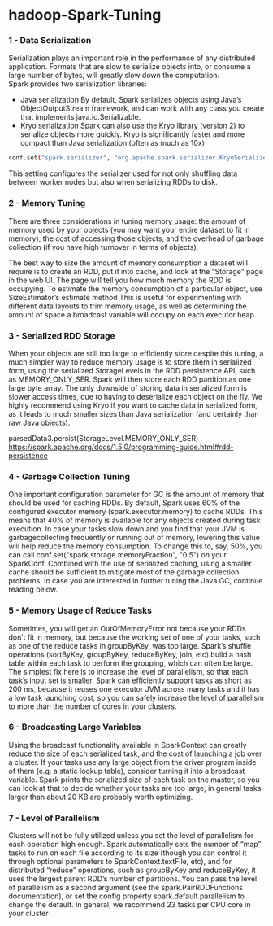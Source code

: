 # hadoop-Spark-Tuning

### 1 - Data Serialization
Serialization plays an important role in the performance of any distributed application. Formats that
are slow to serialize objects into, or consume a large number of bytes, will greatly slow down the
computation.  
Spark provides two serialization libraries:
- Java serialization
By default, Spark serializes objects using Java’s ObjectOutputStream
framework, and can work with any class you create that implements java.io.Serializable.  
- Kryo serialization
Spark can also use the Kryo library (version 2) to serialize objects more
quickly. Kryo is significantly faster and more compact than Java serialization (often as much as
10x)
```sh
conf.set("spark.serializer", "org.apache.spark.serializer.KryoSerializer"). 

```
This setting configures the serializer used for not only shuffling data between worker nodes but also when serializing RDDs to disk.


### 2 - Memory Tuning
There are three considerations in tuning memory usage: the amount of memory used by your
objects (you may want your entire dataset to fit in memory), the cost of accessing those objects, and
the overhead of garbage collection (if you have high turnover in terms of objects).

The best way to size the amount of memory consumption a dataset will require is to create an RDD,
put it into cache, and look at the “Storage” page in the web UI. The page will tell you how much
memory the RDD is occupying.
To estimate the memory consumption of a particular object, use SizeEstimator’s estimate method
This is useful for experimenting with different data layouts to trim memory usage, as well as
determining the amount of space a broadcast variable will occupy on each executor heap.

### 3 - Serialized RDD Storage
When your objects are still too large to efficiently store despite this tuning, a much simpler way to
reduce memory usage is to store them in serialized form, using the serialized StorageLevels in the
RDD persistence API, such as MEMORY_ONLY_SER. Spark will then store each RDD partition as one
large byte array. The only downside of storing data in serialized form is slower access times, due to
having to deserialize each object on the fly. We highly recommend using Kryo if you want to cache
data in serialized form, as it leads to much smaller sizes than Java serialization (and certainly than
raw Java objects).

parsedData3.persist(StorageLevel.MEMORY_ONLY_SER)
https://spark.apache.org/docs/1.5.0/programming-guide.html#rdd-persistence


### 4 - Garbage Collection Tuning
One important configuration parameter for GC is the amount of memory that should be used for
caching RDDs. By default, Spark uses 60% of the configured executor memory
(spark.executor.memory) to cache RDDs. This means that 40% of memory is available for any
objects created during task execution.
In case your tasks slow down and you find that your JVM is garbagecollecting
frequently or running
out of memory, lowering this value will help reduce the memory consumption. To change this to, say,
50%, you can call conf.set("spark.storage.memoryFraction", "0.5") on your SparkConf.
Combined with the use of serialized caching, using a smaller cache should be sufficient to mitigate
most of the garbage collection problems. In case you are interested in further tuning the Java GC,
continue reading below.

### 5 - Memory Usage of Reduce Tasks
Sometimes, you will get an OutOfMemoryError not because your RDDs don’t fit in memory, but
because the working set of one of your tasks, such as one of the reduce tasks in groupByKey, was
too large. Spark’s shuffle operations (sortByKey, groupByKey, reduceByKey, join, etc) build a hash
table within each task to perform the grouping, which can often be large. The simplest fix here is to
increase the level of parallelism, so that each task’s input set is smaller. Spark can efficiently support
tasks as short as 200 ms, because it reuses one executor JVM across many tasks and it has a low
task launching cost, so you can safely increase the level of parallelism to more than the number of
cores in your clusters.

### 6 - Broadcasting Large Variables
Using the broadcast functionality available in SparkContext can greatly reduce the size of each
serialized task, and the cost of launching a job over a cluster. If your tasks use any large object from
the driver program inside of them (e.g. a static lookup table), consider turning it into a broadcast
variable. Spark prints the serialized size of each task on the master, so you can look at that to decide whether your tasks are too large; in general tasks larger than about 20 KB are probably
worth optimizing.
### 7 - Level of Parallelism
Clusters will not be fully utilized unless you set the level of parallelism for each operation high
enough. Spark automatically sets the number of “map” tasks to run on each file according to its size
(though you can control it through optional parameters to SparkContext.textFile, etc), and for
distributed “reduce” operations, such as groupByKey and reduceByKey, it uses the largest parent
RDD’s number of partitions. You can pass the level of parallelism as a second argument (see the
spark.PairRDDFunctions documentation), or set the config property spark.default.parallelism to
change the default. In general, we recommend 23
tasks per CPU core in your cluster
